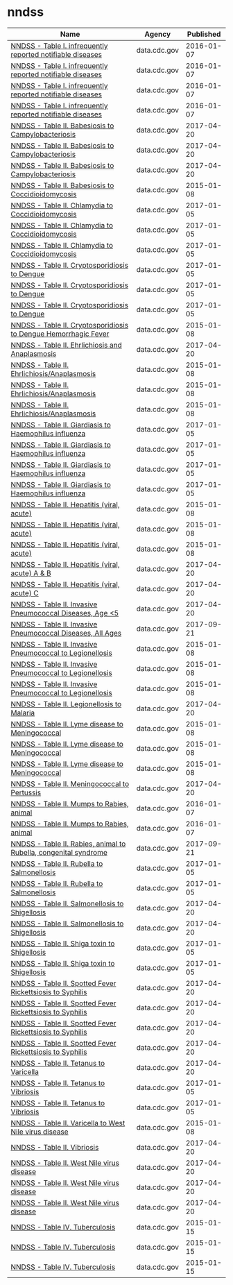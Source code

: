 # nndss

Name | Agency | Published
---- | ---- | ---------
[NNDSS - Table I. infrequently reported notifiable diseases](../socrata/pb4z-432k.md) | data.cdc.gov | 2016-01-07
[NNDSS - Table I. infrequently reported notifiable diseases](../socrata/pb4z-432k.md) | data.cdc.gov | 2016-01-07
[NNDSS - Table I. infrequently reported notifiable diseases](../socrata/pb4z-432k.md) | data.cdc.gov | 2016-01-07
[NNDSS - Table I. infrequently reported notifiable diseases](../socrata/pb4z-432k.md) | data.cdc.gov | 2016-01-07
[NNDSS - Table II. Babesiosis to Campylobacteriosis](../socrata/xuah-ug7z.md) | data.cdc.gov | 2017-04-20
[NNDSS - Table II. Babesiosis to Campylobacteriosis](../socrata/xuah-ug7z.md) | data.cdc.gov | 2017-04-20
[NNDSS - Table II. Babesiosis to Campylobacteriosis](../socrata/xuah-ug7z.md) | data.cdc.gov | 2017-04-20
[NNDSS - Table II. Babesiosis to Coccidioidomycosis](../socrata/qz8t-eu2e.md) | data.cdc.gov | 2015-01-08
[NNDSS - Table II. Chlamydia to Coccidioidomycosis](../socrata/n835-hpyp.md) | data.cdc.gov | 2017-01-05
[NNDSS - Table II. Chlamydia to Coccidioidomycosis](../socrata/n835-hpyp.md) | data.cdc.gov | 2017-01-05
[NNDSS - Table II. Chlamydia to Coccidioidomycosis](../socrata/n835-hpyp.md) | data.cdc.gov | 2017-01-05
[NNDSS - Table II. Cryptosporidiosis to Dengue](../socrata/kikd-77zw.md) | data.cdc.gov | 2017-01-05
[NNDSS - Table II. Cryptosporidiosis to Dengue](../socrata/kikd-77zw.md) | data.cdc.gov | 2017-01-05
[NNDSS - Table II. Cryptosporidiosis to Dengue](../socrata/kikd-77zw.md) | data.cdc.gov | 2017-01-05
[NNDSS - Table II. Cryptosporidiosis to Dengue Hemorrhagic Fever](../socrata/b36e-ru3r.md) | data.cdc.gov | 2015-01-08
[NNDSS - Table II. Ehrlichiosis and Anaplasmosis](../socrata/gz3p-wzwf.md) | data.cdc.gov | 2017-04-20
[NNDSS - Table II. Ehrlichiosis/Anaplasmosis](../socrata/edtz-vibe.md) | data.cdc.gov | 2015-01-08
[NNDSS - Table II. Ehrlichiosis/Anaplasmosis](../socrata/edtz-vibe.md) | data.cdc.gov | 2015-01-08
[NNDSS - Table II. Ehrlichiosis/Anaplasmosis](../socrata/edtz-vibe.md) | data.cdc.gov | 2015-01-08
[NNDSS - Table II. Giardiasis to Haemophilus influenza](../socrata/afja-b25e.md) | data.cdc.gov | 2017-01-05
[NNDSS - Table II. Giardiasis to Haemophilus influenza](../socrata/afja-b25e.md) | data.cdc.gov | 2017-01-05
[NNDSS - Table II. Giardiasis to Haemophilus influenza](../socrata/afja-b25e.md) | data.cdc.gov | 2017-01-05
[NNDSS - Table II. Giardiasis to Haemophilus influenza](../socrata/afja-b25e.md) | data.cdc.gov | 2017-01-05
[NNDSS - Table II. Hepatitis (viral, acute)](../socrata/rg4j-6mcc.md) | data.cdc.gov | 2015-01-08
[NNDSS - Table II. Hepatitis (viral, acute)](../socrata/rg4j-6mcc.md) | data.cdc.gov | 2015-01-08
[NNDSS - Table II. Hepatitis (viral, acute)](../socrata/rg4j-6mcc.md) | data.cdc.gov | 2015-01-08
[NNDSS - Table II. Hepatitis (viral, acute) A & B](../socrata/vxsn-2csw.md) | data.cdc.gov | 2017-04-20
[NNDSS - Table II. Hepatitis (viral, acute) C](../socrata/swv3-ghj7.md) | data.cdc.gov | 2017-04-20
[NNDSS - Table II. Invasive Pneumococcal Diseases, Age <5](../socrata/9yc3-yir3.md) | data.cdc.gov | 2017-04-20
[NNDSS - Table II. Invasive Pneumococcal Diseases, All Ages](../socrata/mbsb-z5f8.md) | data.cdc.gov | 2017-09-21
[NNDSS - Table II. Invasive Pneumococcal to Legionellosis](../socrata/23gt-ssfe.md) | data.cdc.gov | 2015-01-08
[NNDSS - Table II. Invasive Pneumococcal to Legionellosis](../socrata/23gt-ssfe.md) | data.cdc.gov | 2015-01-08
[NNDSS - Table II. Invasive Pneumococcal to Legionellosis](../socrata/23gt-ssfe.md) | data.cdc.gov | 2015-01-08
[NNDSS - Table II. Legionellosis to Malaria](../socrata/33kn-dpz2.md) | data.cdc.gov | 2017-04-20
[NNDSS - Table II. Lyme disease to Meningococcal](../socrata/y6uv-t34t.md) | data.cdc.gov | 2015-01-08
[NNDSS - Table II. Lyme disease to Meningococcal](../socrata/y6uv-t34t.md) | data.cdc.gov | 2015-01-08
[NNDSS - Table II. Lyme disease to Meningococcal](../socrata/y6uv-t34t.md) | data.cdc.gov | 2015-01-08
[NNDSS - Table II. Meningococcal to Pertussis](../socrata/hatw-7gqy.md) | data.cdc.gov | 2017-04-20
[NNDSS - Table II. Mumps to Rabies, animal](../socrata/d69q-iyrb.md) | data.cdc.gov | 2016-01-07
[NNDSS - Table II. Mumps to Rabies, animal](../socrata/d69q-iyrb.md) | data.cdc.gov | 2016-01-07
[NNDSS - Table II. Rabies, animal to Rubella, congenital syndrome](../socrata/scxv-4u4u.md) | data.cdc.gov | 2017-09-21
[NNDSS - Table II. Rubella to Salmonellosis](../socrata/4qb4-rsd8.md) | data.cdc.gov | 2017-01-05
[NNDSS - Table II. Rubella to Salmonellosis](../socrata/4qb4-rsd8.md) | data.cdc.gov | 2017-01-05
[NNDSS - Table II. Salmonellosis to Shigellosis](../socrata/hwyq-75wu.md) | data.cdc.gov | 2017-04-20
[NNDSS - Table II. Salmonellosis to Shigellosis](../socrata/hwyq-75wu.md) | data.cdc.gov | 2017-04-20
[NNDSS - Table II. Shiga toxin to Shigellosis](../socrata/xv7k-8e7s.md) | data.cdc.gov | 2017-01-05
[NNDSS - Table II. Shiga toxin to Shigellosis](../socrata/xv7k-8e7s.md) | data.cdc.gov | 2017-01-05
[NNDSS - Table II. Spotted Fever Rickettsiosis to Syphilis](../socrata/75b3-73qi.md) | data.cdc.gov | 2017-04-20
[NNDSS - Table II. Spotted Fever Rickettsiosis to Syphilis](../socrata/75b3-73qi.md) | data.cdc.gov | 2017-04-20
[NNDSS - Table II. Spotted Fever Rickettsiosis to Syphilis](../socrata/75b3-73qi.md) | data.cdc.gov | 2017-04-20
[NNDSS - Table II. Spotted Fever Rickettsiosis to Syphilis](../socrata/75b3-73qi.md) | data.cdc.gov | 2017-04-20
[NNDSS - Table II. Tetanus to Varicella](../socrata/jz7r-jrma.md) | data.cdc.gov | 2017-04-20
[NNDSS - Table II. Tetanus to Vibriosis](../socrata/tj26-bdgd.md) | data.cdc.gov | 2017-01-05
[NNDSS - Table II. Tetanus to Vibriosis](../socrata/tj26-bdgd.md) | data.cdc.gov | 2017-01-05
[NNDSS - Table II. Varicella to West Nile virus disease](../socrata/ig4m-ub43.md) | data.cdc.gov | 2015-01-08
[NNDSS - Table II. Vibriosis](../socrata/98pz-jhyt.md) | data.cdc.gov | 2017-04-20
[NNDSS - Table II. West Nile virus disease](../socrata/m5zs-rf6r.md) | data.cdc.gov | 2017-04-20
[NNDSS - Table II. West Nile virus disease](../socrata/m5zs-rf6r.md) | data.cdc.gov | 2017-04-20
[NNDSS - Table II. West Nile virus disease](../socrata/m5zs-rf6r.md) | data.cdc.gov | 2017-04-20
[NNDSS - Table IV. Tuberculosis](../socrata/pxa6-asqb.md) | data.cdc.gov | 2015-01-15
[NNDSS - Table IV. Tuberculosis](../socrata/pxa6-asqb.md) | data.cdc.gov | 2015-01-15
[NNDSS - Table IV. Tuberculosis](../socrata/pxa6-asqb.md) | data.cdc.gov | 2015-01-15

